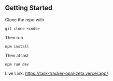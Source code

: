 ## Getting Started

Clone the repo with

```
git clone <code>
```

Then run

```
npm install
```

Then at last

```
npm run dev
```

Live Link: https://task-tracker-opal-zeta.vercel.app/
